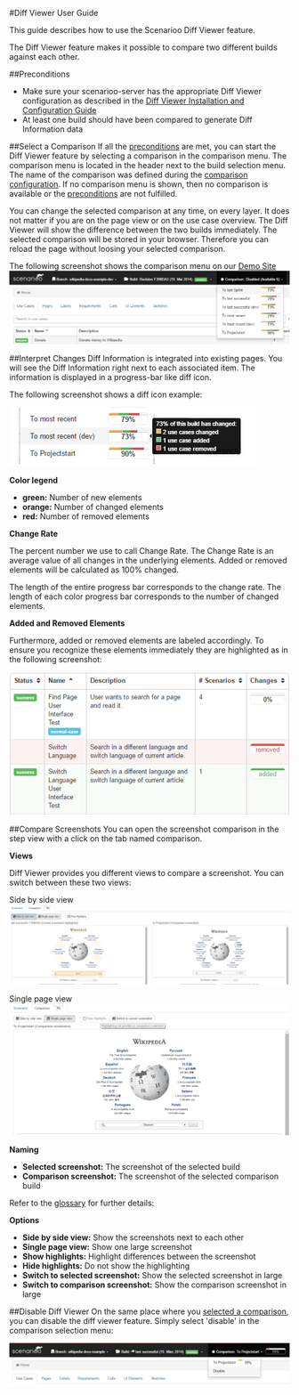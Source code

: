 #Diff Viewer User Guide

This guide describes how to use the Scenarioo Diff Viewer feature.

The Diff Viewer feature makes it possible to compare two different builds against each other.

##Preconditions
* Make sure your scenarioo-server has the appropriate Diff Viewer configuration as described in the [Diff Viewer Installation and Configuration Guide](setup.md)
* At least one build should have been compared to generate Diff Information data

##Select a Comparison
If all the [preconditions](#preconditions) are met, you can start the Diff Viewer feature by selecting a comparison in the comparison menu. The comparison menu is located in the header next to the build selection menu. The name of the comparison was defined during the [comparison configuration](setup.md#2-add-a-comparison-configuration). If no comparison menu is shown, then no comparison is available or the [preconditions](#preconditions) are not fulfilled.

You can change the selected comparison at any time, on every layer. It does not matter if you are on the page view or on the use case overview. The Diff Viewer will show the difference between the two builds immediately. The selected comparison will be stored in your browser. Therefore you can reload the page without loosing your selected comparison.

The following screenshot shows the comparison menu on our [Demo Site](http://demo.scenarioo.org/scenarioo-fork-diffviewer/)
![SelectComparison](images/SelectComparison.png)

##Interpret Changes
Diff Information is integrated into existing pages. You will see the Diff Information right next to each associated item. The information is displayed in a progress-bar like diff icon.

The following screenshot shows a diff icon example:

![DiffIcon](images/DiffIcon.png)

**Color legend**
* **green:** Number of new elements
* **orange:** Number of changed elements
* **red:** Number of removed elements

**Change Rate**

The percent number we use to call Change Rate. 
The Change Rate is an average value of all changes in the underlying elements.
Added or removed elements will be calculated as 100% changed.

The length of the entire progress bar corresponds to the change rate.
The length of each color progress bar corresponds to the number of changed elements.

**Added and Removed Elements**

Furthermore, added or removed elements are labeled accordingly. To ensure you recognize these elements immediately they are highlighted as in the following screenshot:

![AddedDeleted](images/AddedDeleted.png)

##Compare Screenshots
You can open the screenshot comparison in the step view with a click on the tab named comparison.

**Views**

Diff Viewer provides you different views to compare a screenshot. You can switch between these two views:

Side by side view
![SideBySideView](images/StepSideBySide.png)

Single page view
![StepSInglePageView](images/StepSinglePage.png)

**Naming**
* **Selected screenshot:** The screenshot of the selected build
* **Comparison screenshot:** The screenshot of the selected comparison build

Refer to the [glossary](glossary.md) for further details: 

**Options**
* **Side by side view:** Show the screenshots next to each other
* **Single page view:** Show one large screenshot
* **Show highlights:** Highlight differences between the screenshot
* **Hide highlights:** Do not show the highlighting
* **Switch to selected screenshot:** Show the selected screenshot in large
* **Switch to comparison screenshot:** Show the comparison screenshot in large


##Disable Diff Viewer
On the same place where you [selected a comparison](#select-a-comparison), you can disable the diff viewer feature.
Simply select 'disable' in the comparison selection menu:

![DisableComparison](images/DisableComparison.png)
